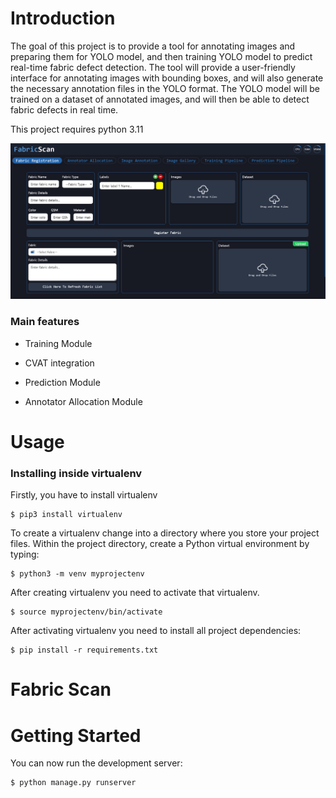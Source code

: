 

# Introduction

The goal of this project is to provide a tool for annotating images and preparing them for YOLO model, and then training YOLO model to predict real-time fabric defect detection. The tool will provide a user-friendly interface for annotating images with bounding boxes, and will also generate the necessary annotation files in the YOLO format. The YOLO model will be trained on a dataset of annotated images, and will then be able to detect fabric defects in real time.

This project requires python 3.11 

![Fabric Scan](https://github.com/TheJagStudio/pipeliner/raw/main/pipelinerBackend/static/fabricScanHome.png)


### Main features


* Training Module

* CVAT integration

* Prediction Module

* Annotator Allocation Module


# Usage

### Installing inside virtualenv 

Firstly, you have to install virtualenv

	$ pip3 install virtualenv
To create a virtualenv  change into a directory where you store your project files. Within the project directory, create a Python virtual environment by typing:

	$ python3 -m venv myprojectenv
After creating virtualenv you need to activate that virtualenv.

	$ source myprojectenv/bin/activate

After activating virtualenv you need to install all project dependencies:

    $ pip install -r requirements.txt
    


#  Fabric Scan 

# Getting Started

You can now run the development server:

    $ python manage.py runserver
